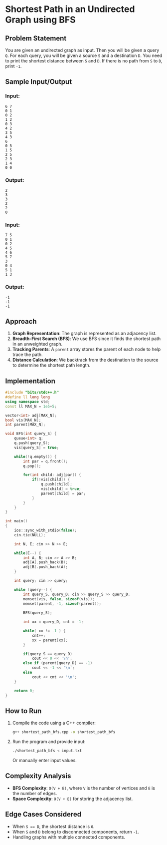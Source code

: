 # Shortest Path in an Undirected Graph using BFS

## Problem Statement
You are given an undirected graph as input. Then you will be given a query `Q`. For each query, you will be given a source `S` and a destination `D`. You need to print the shortest distance between `S` and `D`. If there is no path from `S` to `D`, print `-1`.

## Sample Input/Output

### **Input:**
```
6 7
0 1
0 2
1 2
0 3
4 2
3 5
4 3
6
0 5
1 5
2 5
2 3
1 4
0 0
```

### **Output:**
```
2
3
3
2
2
0
```

### **Input:**
```
7 5
0 1
0 2
4 5
4 6
5 7
3
0 4
5 1
1 3
```

### **Output:**
```
-1
-1
-1
```

## Approach
1. **Graph Representation**: The graph is represented as an adjacency list.
2. **Breadth-First Search (BFS)**: We use BFS since it finds the shortest path in an unweighted graph.
3. **Tracking Parents**: A `parent` array stores the parent of each node to help trace the path.
4. **Distance Calculation**: We backtrack from the destination to the source to determine the shortest path length.

## Implementation

```cpp
#include "bits/stdc++.h"
#define ll long long 
using namespace std;
const ll MAX_N = 1e5+5;

vector<int> adj[MAX_N];
bool vis[MAX_N];
int parent[MAX_N];

void BFS(int query_S) {
	queue<int> q;
	q.push(query_S);
	vis[query_S] = true;

	while(!q.empty()) {
		int par = q.front();
		q.pop();

		for(int child: adj[par]) {
			if(!vis[child]) {
				q.push(child);
				vis[child] = true;
				parent[child] = par;
			}
		}
	}
}

int main()
{
    ios::sync_with_stdio(false);
    cin.tie(NULL);

    int N, E; cin >> N >> E;

    while(E--) {
    	int A, B; cin >> A >> B;
    	adj[A].push_back(B);
    	adj[B].push_back(A);
    }

    int query; cin >> query;

    while (query--) {
    	int query_S, query_D; cin >> query_S >> query_D;
	    memset(vis, false, sizeof(vis));
	    memset(parent, -1, sizeof(parent));
    	
    	BFS(query_S);

    	int xx = query_D, cnt = -1;

    	while( xx != -1 ) {
    		cnt++;
    		xx = parent[xx];
    	}

    	if(query_S == query_D)
			cout << 0 << '\n';
		else if (parent[query_D] == -1)
			cout << -1 << '\n';
		else
			cout << cnt << '\n';
    }

    return 0;
}
```

## How to Run
1. Compile the code using a C++ compiler:
   ```sh
   g++ shortest_path_bfs.cpp -o shortest_path_bfs
   ```
2. Run the program and provide input:
   ```sh
   ./shortest_path_bfs < input.txt
   ```
   Or manually enter input values.

## Complexity Analysis
- **BFS Complexity**: `O(V + E)`, where `V` is the number of vertices and `E` is the number of edges.
- **Space Complexity**: `O(V + E)` for storing the adjacency list.

## Edge Cases Considered
- When `S == D`, the shortest distance is `0`.
- When `S` and `D` belong to disconnected components, return `-1`.
- Handling graphs with multiple connected components.

